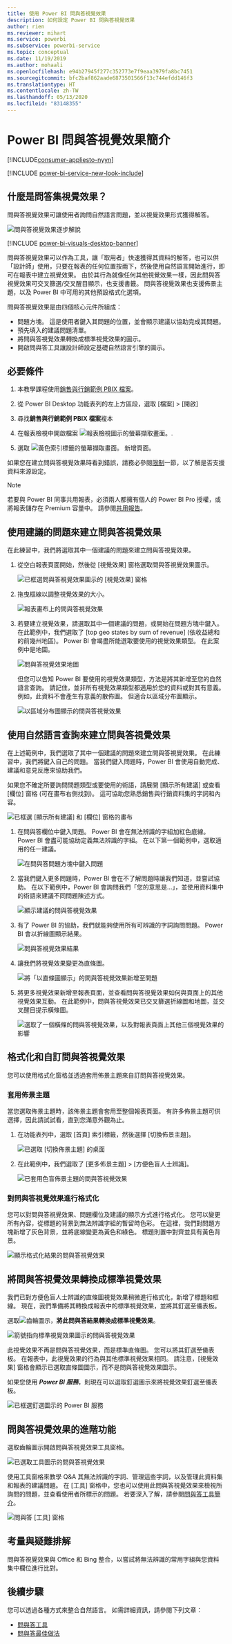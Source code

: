 ```yaml
---
title: 使用 Power BI 問與答視覺效果
description: 如何設定 Power BI 問與答視覺效果
author: rien
ms.reviewer: mihart
ms.service: powerbi
ms.subservice: powerbi-service
ms.topic: conceptual
ms.date: 11/19/2019
ms.author: mohaali
ms.openlocfilehash: e94b27945f277c352773e7f9eaa3979fa8bc7451
ms.sourcegitcommit: bfc2baf862aade6873501566f13c744efdd146f3
ms.translationtype: HT
ms.contentlocale: zh-TW
ms.lasthandoff: 05/13/2020
ms.locfileid: "83148355"
---
```

# <a name="introduction-to-power-bi-qa-visualizations"></a>Power BI 問與答視覺效果簡介

[!INCLUDE[consumer-appliesto-nyyn](../includes/consumer-appliesto-nyyn.md)]    

[!INCLUDE [power-bi-service-new-look-include](../includes/power-bi-service-new-look-include.md)]

## <a name="what-are-qa-visualizations"></a>什麼是問答集視覺效果？

問與答視覺效果可讓使用者詢問自然語言問題，並以視覺效果形式獲得解答。 

![問與答視覺效果逐步解說](../natural-language/media/qna-visual-walkthrough.gif)

[!INCLUDE [power-bi-visuals-desktop-banner](../includes/power-bi-visuals-desktop-banner.md)]

問與答視覺效果可以作為工具，讓「取用者」快速獲得其資料的解答，也可以供「設計師」使用，只要在報表的任何位置按兩下，然後使用自然語言開始進行，即可在報表中建立視覺效果。 由於其行為就像任何其他視覺效果一樣，因此問與答視覺效果可交叉篩選/交叉醒目顯示，也支援書籤。 問與答視覺效果也支援佈景主題，以及 Power BI 中可用的其他預設格式化選項。

問與答視覺效果是由四個核心元件所組成：

- 問題方塊。 這是使用者鍵入其問題的位置，並會顯示建議以協助完成其問題。
- 預先填入的建議問題清單。
- 將問與答視覺效果轉換成標準視覺效果的圖示。 
- 開啟問與答工具讓設計師設定基礎自然語言引擎的圖示。

## <a name="prerequisites"></a>必要條件

1. 本教學課程使用[銷售與行銷範例 PBIX 檔案](https://download.microsoft.com/download/9/7/6/9767913A-29DB-40CF-8944-9AC2BC940C53/Sales%20and%20Marketing%20Sample%20PBIX.pbix)。 

1. 從 Power BI Desktop 功能表列的左上方區段，選取 [檔案] > [開啟]
   
2. 尋找**銷售與行銷範例 PBIX 檔案**複本

1. 在報表檢視中開啟檔案 ![報表檢視圖示的螢幕擷取畫面。](media/power-bi-visualization-kpi/power-bi-report-view.png).

1. 選取 ![黃色索引標籤的螢幕擷取畫面。](media/power-bi-visualization-kpi/power-bi-yellow-tab.png) 新增頁面。

如果您在建立問與答視覺效果時看到錯誤，請務必參閱[限制](../natural-language/q-and-a-limitations.md)一節，以了解是否支援資料來源設定。    

> [!NOTE]
> 若要與 Power BI 同事共用報表，必須兩人都擁有個人的 Power BI Pro 授權，或將報表儲存在 Premium 容量中。 請參閱[共用報告](../collaborate-share/service-share-reports.md)。

## <a name="create-a-qa-visual-using-a-suggested-question"></a>使用建議的問題來建立問與答視覺效果
在此練習中，我們將選取其中一個建議的問題來建立問與答視覺效果。 

1. 從空白報表頁面開始，然後從 [視覺效果] 窗格選取問與答視覺效果圖示。

    ![已框選問與答視覺效果圖示的 [視覺效果] 窗格](media/power-bi-visualization-q-and-a/power-bi-icon.png)

2. 拖曳框線以調整視覺效果的大小。

    ![報表畫布上的問與答視覺效果](media/power-bi-visualization-q-and-a/power-bi-qna.png)

3. 若要建立視覺效果，請選取其中一個建議的問題，或開始在問題方塊中鍵入。 在此範例中，我們選取了 [top geo states by sum of revenue] \(依收益總和的前幾州地區\)。 Power BI 會竭盡所能選取要使用的視覺效果類型。 在此案例中是地圖。

    ![問與答視覺效果地圖](media/power-bi-visualization-q-and-a/power-bi-map.png)

    但您可以告知 Power BI 要使用的視覺效果類型，方法是將其新增至您的自然語言查詢。 請記住，並非所有視覺效果類型都適用於您的資料或對其有意義。 例如，此資料不會產生有意義的散佈圖。 但適合以區域分布圖顯示。

    ![以區域分布圖顯示的問與答視覺效果](media/power-bi-visualization-q-and-a/power-bi-specify-map.png)

## <a name="create-a-qa-visual-using-a-natural-language-query"></a>使用自然語言查詢來建立問與答視覺效果
在上述範例中，我們選取了其中一個建議的問題來建立問與答視覺效果。  在此練習中，我們將鍵入自己的問題。 當我們鍵入問題時，Power BI 會使用自動完成、建議和意見反應來協助我們。

如果您不確定所要詢問問題類型或要使用的術語，請展開 [顯示所有建議] 或查看 [欄位] 窗格 (可在畫布右側找到)。 這可協助您熟悉銷售與行銷資料集的字詞和內容。

![已框選 [顯示所有建議] 和 [欄位] 窗格的畫布](media/power-bi-visualization-q-and-a/power-bi-terminology.png)


1. 在問與答欄位中鍵入問題。 Power BI 會在無法辨識的字組加紅色底線。 Power BI 會盡可能協助定義無法辨識的字組。  在以下第一個範例中，選取適用的任一建議。  

    ![在問與答問題方塊中鍵入問題](media/power-bi-visualization-q-and-a/power-bi-red-suggest.png)

2. 當我們鍵入更多問題時，Power BI 會在不了解問題時讓我們知道，並嘗試協助。 在以下範例中，Power BI 會詢問我們「您的意思是...」，並使用資料集中的術語來建議不同問題陳述方式。 

    ![顯示建議的問與答視覺效果](media/power-bi-visualization-q-and-a/power-bi-define.png)

5. 有了 Power BI 的協助，我們就能夠使用所有可辨識的字詞詢問問題。 Power BI 會以折線圖顯示結果。 

    ![問與答視覺效果結果](media/power-bi-visualization-q-and-a/power-bi-type.png)


6. 讓我們將視覺效果變更為直條圖。 

    ![將「以直條圖顯示」的問與答視覺效果新增至問題](media/power-bi-visualization-q-and-a/power-bi-specify-visual.png)

7.  將更多視覺效果新增至報表頁面，並查看問與答視覺效果如何與頁面上的其他視覺效果互動。 在此範例中，問與答視覺效果已交叉篩選折線圖和地圖，並交叉醒目提示橫條圖。

    ![選取了一個橫條的問與答視覺效果，以及對報表頁面上其他三個視覺效果的影響](media/power-bi-visualization-q-and-a/power-bi-filters.png)

## <a name="format-and-customize-the-qa-visual"></a>格式化和自訂問與答視覺效果
您可以使用格式化窗格並透過套用佈景主題來自訂問與答視覺效果。 

### <a name="apply-a-theme"></a>套用佈景主題
當您選取佈景主題時，該佈景主題會套用至整個報表頁面。 有許多佈景主題可供選擇，因此請試試看，直到您滿意外觀為止。 

1. 在功能表列中，選取 [首頁] 索引標籤，然後選擇 [切換佈景主題]。 

    ![已選取 [切換佈景主題] 的桌面](media/power-bi-visualization-q-and-a/power-bi-themes.png)

    
    
2. 在此範例中，我們選取了 [更多佈景主題] > [方便色盲人士辨識]。

    ![已套用色盲佈景主題的問與答視覺效果](media/power-bi-visualization-q-and-a/power-bi-color-blind.png)

### <a name="format-the-qa-visual"></a>對問與答視覺效果進行格式化
您可以對問與答視覺效果、問題欄位及建議的顯示方式進行格式化。 您可以變更所有內容，從標題的背景到無法辨識字組的暫留時色彩。 在這裡，我們對問題方塊新增了灰色背景，並將底線變更為黃色和綠色。 標題則置中對齊並具有黃色背景。 

![顯示格式化結果的問與答視覺效果](media/power-bi-visualization-q-and-a/power-bi-q-and-a-format.png)

## <a name="convert-your-qa-visual-into-a-standard-visual"></a>將問與答視覺效果轉換成標準視覺效果
我們已對方便色盲人士辨識的直條圖視覺效果稍微進行格式化，新增了標題和框線。 現在，我們準備將其轉換成報表中的標準視覺效果，並將其釘選至儀表板。

選取![齒輪圖示](media/power-bi-visualization-q-and-a/power-bi-convert-icon.png)，**將此問與答結果轉換成標準視覺效果**。

![箭號指向標準視覺效果圖示的問與答視覺效果](media/power-bi-visualization-q-and-a/power-bi-visual-convert.png)

此視覺效果不再是問與答視覺效果，而是標準直條圖。 您可以將其釘選至儀表板。 在報表中，此視覺效果的行為與其他標準視覺效果相同。 請注意，[視覺效果] 窗格會顯示已選取直條圖圖示，而不是問與答視覺效果圖示。

如果您使用 ***Power BI 服務***，則現在可以選取釘選圖示來將視覺效果釘選至儀表板。 


![已框選釘選圖示的 Power BI 服務](media/power-bi-visualization-q-and-a/power-bi-pin.png)


## <a name="advanced-features-of-the-qa-visual"></a>問與答視覺效果的進階功能
選取齒輪圖示開啟問與答視覺效果工具窗格。 

![已選取工具圖示的問與答視覺效果](media/power-bi-visualization-q-and-a/power-bi-q-and-a-tooling.png)

使用工具窗格來教學 Q&A 其無法辨識的字詞、管理這些字詞，以及管理此資料集和報表的建議問題。 在 [工具] 窗格中，您也可以使用此問與答視覺效果來檢視所詢問的問題，並查看使用者所標示的問題。 若要深入了解，請參閱[問與答工具簡介](../natural-language/q-and-a-tooling-intro.md)。

![問與答 [工具] 窗格](media/power-bi-visualization-q-and-a/power-bi-q-and-a-tooling-pane.png)

## <a name="considerations-and-troubleshooting"></a>考量與疑難排解
問與答視覺效果與 Office 和 Bing 整合，以嘗試將無法辨識的常用字組與您資料集中欄位進行比對。  

## <a name="next-steps"></a>後續步驟

您可以透過各種方式來整合自然語言。 如需詳細資訊，請參閱下列文章：

* [問與答工具](../natural-language/q-and-a-tooling-intro.md)
* [問與答最佳做法](../natural-language/q-and-a-best-practices.md)
